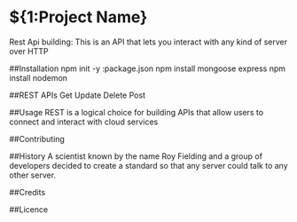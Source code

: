# ${1:Project Name}
Rest Api building: This is an API that lets you interact with any kind of server over HTTP

##Installation
npm init -y :package.json
npm install mongoose express
npm install nodemon

##REST APIs
Get 
Update
Delete
Post

##Usage
REST is a logical choice for building APIs that allow users to connect and interact with cloud services

##Contributing


##History
A scientist known by the name Roy Fielding and a group of developers decided to create a standard so that any server could talk to any other server.

##Credits

##Licence